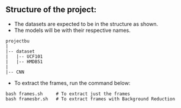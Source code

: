 ## Structure of the project:
* The datasets are expected to be in the structure as shown.
* The models will be with their respective names.
```
projectbu
|
|-- dataset
|   |-- UCF101
|   |-- HMDB51
|
|-- CNN
```
* To extract the frames, run the command below:
```
bash frames.sh     # To extract just the frames
bash framesbr.sh   # To extract frames with Background Reduction
```
